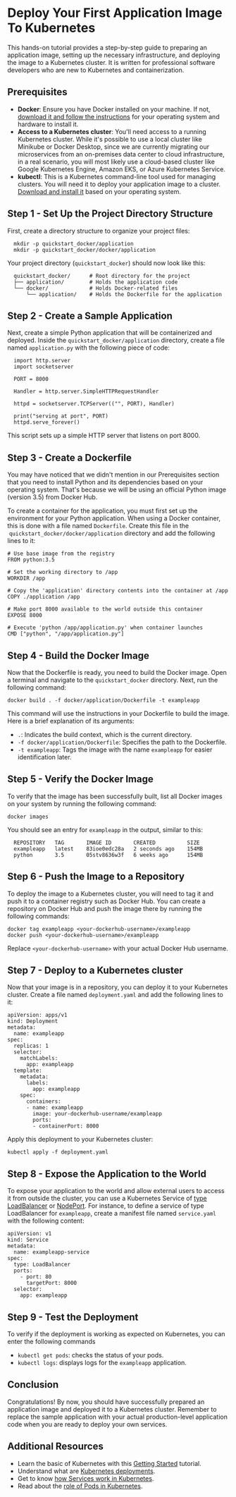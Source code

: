 # Deploy Your First Application Image To Kubernetes

This hands-on tutorial provides a step-by-step guide to preparing an application image, setting up the necessary infrastructure, and deploying the image to a Kubernetes cluster. It is written for professional software developers who are new to Kubernetes and containerization.

## Prerequisites

- **Docker**: Ensure you have Docker installed on your machine. If not, [download it and follow the instructions](https://www.docker.com/get-started/) for your operating system and hardware to install it.
- **Access to a Kubernetes cluster**: You'll need access to a running Kubernetes cluster. While it's possible to use a local cluster like Minikube or Docker Desktop, since we are currently migrating our microservices from an on-premises data center to cloud infrastructure, in a real scenario, you will most likely use a cloud-based cluster like Google Kubernetes Engine, Amazon EKS, or Azure Kubernetes Service.
- **kubectl**: This is a Kubernetes command-line tool used for managing clusters. You will need it to deploy your application image to a cluster. [Download and install it](https://kubernetes.io/docs/tasks/tools) based on your operating system.

## Step 1 - Set Up the Project Directory Structure

First, create a directory structure to organize your project files:

```
  mkdir -p quickstart_docker/application
  mkdir -p quickstart_docker/docker/application
```

Your project directory (`quickstart_docker`) should now look like this:

```
  quickstart_docker/      # Root directory for the project
  ├── application/        # Holds the application code
  └── docker/             # Holds Docker-related files
      └── application/    # Holds the Dockerfile for the application
```

## Step 2 - Create a Sample Application

Next, create a simple Python application that will be containerized and deployed. Inside the `quickstart_docker/application` directory, create a file named `application.py` with the following piece of code:

```
  import http.server
  import socketserver

  PORT = 8000

  Handler = http.server.SimpleHTTPRequestHandler

  httpd = socketserver.TCPServer(("", PORT), Handler)

  print("serving at port", PORT)
  httpd.serve_forever()
```

This script sets up a simple HTTP server that listens on port 8000.

## Step 3 - Create a Dockerfile

You may have noticed that we didn't mention in our Prerequisites section that you need to install Python and its dependencies based on your operating system. That's because we will be using an official Python image (version 3.5) from Docker Hub.

To create a container for the application, you must first set up the environment for your Python application. When using a Docker container, this is done with a file named `Dockerfile`. Create this file in the  `quickstart_docker/docker/application` directory and add the following lines to it:

```
# Use base image from the registry
FROM python:3.5

# Set the working directory to /app
WORKDIR /app

# Copy the 'application' directory contents into the container at /app
COPY ./application /app

# Make port 8000 available to the world outside this container
EXPOSE 8000

# Execute 'python /app/application.py' when container launches
CMD ["python", "/app/application.py"]
```

## Step 4 - Build the Docker Image

Now that the Dockerfile is ready, you need to build the Docker image. Open a terminal and navigate to the `quickstart_docker` directory. Next, run the following command:

`docker build . -f docker/application/Dockerfile -t exampleapp`

This command will use the instructions in your Dockerfile to build the image. Here is a brief explanation of its arguments:

- `.`: Indicates the build context, which is the current directory.
- `-f docker/application/Dockerfile`: Specifies the path to the Dockerfile.
- `-t exampleapp`: Tags the image with the name `exampleapp` for easier identification later.

## Step 5 - Verify the Docker Image

To verify that the image has been successfully built, list all Docker images on your system by running the following command:

`docker images`

You should see an entry for `exampleapp` in the output, similar to this:

```
  REPOSITORY   TAG       IMAGE ID       CREATED          SIZE
  exampleapp   latest    83ioe0edc28a   2 seconds ago    154MB
  python       3.5       05stv8636w3f   6 weeks ago      154MB
```

## Step 6 - Push the Image to a Repository

To deploy the image to a Kubernetes cluster, you will need to tag it and push it to a container registry such as Docker Hub. You can create a repository on Docker Hub and push the image there by running the following commands:

```
docker tag exampleapp <your-dockerhub-username>/exampleapp
docker push <your-dockerhub-username>/exampleapp
```

Replace `<your-dockerhub-username>` with your actual Docker Hub username.

## Step 7 - Deploy to a Kubernetes cluster

Now that your image is in a repository, you can deploy it to your Kubernetes cluster. Create a file named `deployment.yaml` and add the following lines to it:

```
apiVersion: apps/v1
kind: Deployment
metadata:
  name: exampleapp
spec:
  replicas: 1
  selector:
    matchLabels:
      app: exampleapp
  template:
    metadata:
      labels:
        app: exampleapp
    spec:
      containers:
      - name: exampleapp
        image: your-dockerhub-username/exampleapp
        ports:
        - containerPort: 8000
```

Apply this deployment to your Kubernetes cluster:

```
kubectl apply -f deployment.yaml
```

## Step 8 - Expose the Application to the World

To expose your application to the world and allow external users to access it from outside the cluster, you can use a Kubernetes Service of [type LoadBalancer](https://kubernetes.io/docs/concepts/services-networking/service/#loadbalancer) or [NodePort](https://kubernetes.io/docs/concepts/services-networking/service/#type-nodeport). For instance, to define a service of type LoadBalancer for `exampleapp`, create a manifest file named `service.yaml` with the following content:

```
apiVersion: v1
kind: Service
metadata:
  name: exampleapp-service
spec:
  type: LoadBalancer
  ports:
    - port: 80
      targetPort: 8000
  selector:
    app: exampleapp
```

## Step 9 - Test the Deployment

To verify if the deployment is working as expected on Kubernetes, you can enter the following commands

- `kubectl get pods`: checks the status of your pods.
- `kubectl logs`: displays logs for the `exampleapp` application.

## Conclusion

Congratulations! By now, you should have successfully prepared an application image and deployed it to a Kubernetes cluster. Remember to replace the sample application with your actual production-level application code when you are ready to deploy your own services.

## Additional Resources

- Learn the basic of Kubernetes with this [Getting Started](https://kubernetes.io/docs/setup/) tutorial.
- Understand what are [Kubernetes deployments](https://kubernetes.io/docs/concepts/workloads/controllers/deployment/).
- Get to know [how Services work in Kubernetes](https://kubernetes.io/docs/concepts/services-networking/service/#services-in-kubernetes).
- Read about the [role of Pods in Kubernetes](https://kubernetes.io/docs/concepts/workloads/pods/).
